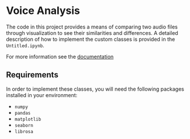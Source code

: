 # Voice Analysis
The code in this project provides a means of comparing two audio files through visualization to see their similarities and differences. A detailed description of how to implement the custom classes is provided in the `Untitled.ipynb`. 

For more information see the [documentation](https://www.google.com/)

## Requirements
In order to implement these classes, you will need the following packages installed in your environment:

* `numpy` 
* `pandas`
* `matplotlib`
* `seaborn`
* `librosa`

